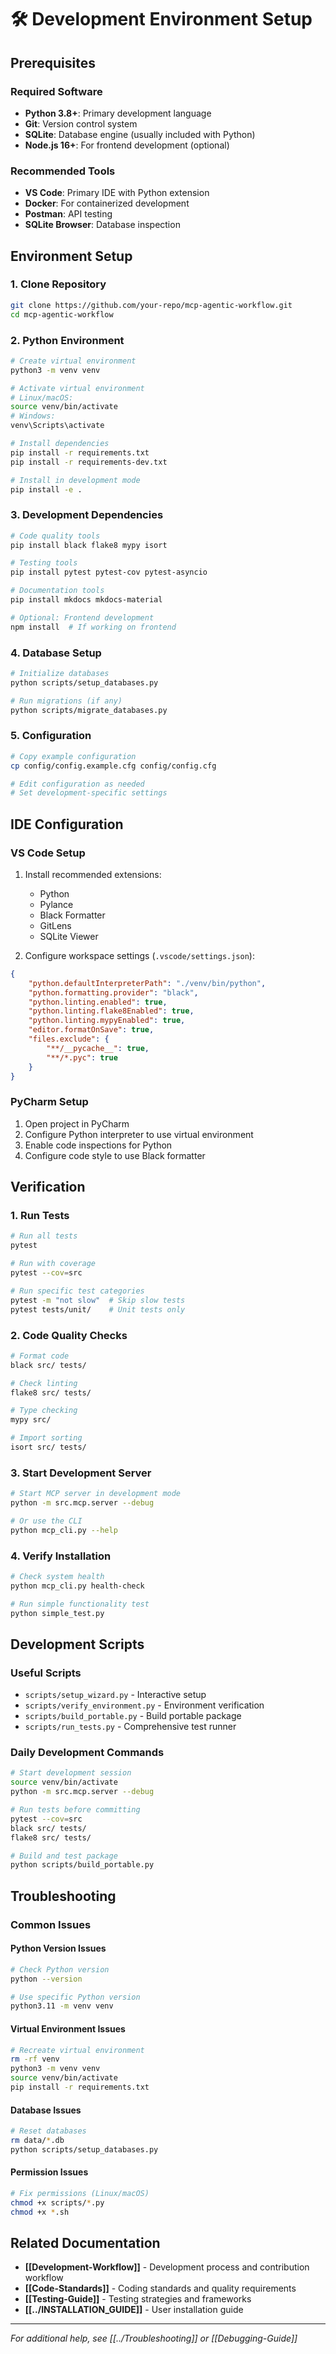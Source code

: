 # 🛠️ Development Environment Setup

## Prerequisites

### Required Software
- **Python 3.8+**: Primary development language
- **Git**: Version control system
- **SQLite**: Database engine (usually included with Python)
- **Node.js 16+**: For frontend development (optional)

### Recommended Tools
- **VS Code**: Primary IDE with Python extension
- **Docker**: For containerized development
- **Postman**: API testing
- **SQLite Browser**: Database inspection

## Environment Setup

### 1. Clone Repository
```bash
git clone https://github.com/your-repo/mcp-agentic-workflow.git
cd mcp-agentic-workflow
```

### 2. Python Environment
```bash
# Create virtual environment
python3 -m venv venv

# Activate virtual environment
# Linux/macOS:
source venv/bin/activate
# Windows:
venv\Scripts\activate

# Install dependencies
pip install -r requirements.txt
pip install -r requirements-dev.txt

# Install in development mode
pip install -e .
```

### 3. Development Dependencies
```bash
# Code quality tools
pip install black flake8 mypy isort

# Testing tools
pip install pytest pytest-cov pytest-asyncio

# Documentation tools
pip install mkdocs mkdocs-material

# Optional: Frontend development
npm install  # If working on frontend
```

### 4. Database Setup
```bash
# Initialize databases
python scripts/setup_databases.py

# Run migrations (if any)
python scripts/migrate_databases.py
```

### 5. Configuration
```bash
# Copy example configuration
cp config/config.example.cfg config/config.cfg

# Edit configuration as needed
# Set development-specific settings
```

## IDE Configuration

### VS Code Setup
1. Install recommended extensions:
   - Python
   - Pylance
   - Black Formatter
   - GitLens
   - SQLite Viewer

2. Configure workspace settings (`.vscode/settings.json`):
```json
{
    "python.defaultInterpreterPath": "./venv/bin/python",
    "python.formatting.provider": "black",
    "python.linting.enabled": true,
    "python.linting.flake8Enabled": true,
    "python.linting.mypyEnabled": true,
    "editor.formatOnSave": true,
    "files.exclude": {
        "**/__pycache__": true,
        "**/*.pyc": true
    }
}
```

### PyCharm Setup
1. Open project in PyCharm
2. Configure Python interpreter to use virtual environment
3. Enable code inspections for Python
4. Configure code style to use Black formatter

## Verification

### 1. Run Tests
```bash
# Run all tests
pytest

# Run with coverage
pytest --cov=src

# Run specific test categories
pytest -m "not slow"  # Skip slow tests
pytest tests/unit/    # Unit tests only
```

### 2. Code Quality Checks
```bash
# Format code
black src/ tests/

# Check linting
flake8 src/ tests/

# Type checking
mypy src/

# Import sorting
isort src/ tests/
```

### 3. Start Development Server
```bash
# Start MCP server in development mode
python -m src.mcp.server --debug

# Or use the CLI
python mcp_cli.py --help
```

### 4. Verify Installation
```bash
# Check system health
python mcp_cli.py health-check

# Run simple functionality test
python simple_test.py
```

## Development Scripts

### Useful Scripts
- `scripts/setup_wizard.py` - Interactive setup
- `scripts/verify_environment.py` - Environment verification
- `scripts/build_portable.py` - Build portable package
- `scripts/run_tests.py` - Comprehensive test runner

### Daily Development Commands
```bash
# Start development session
source venv/bin/activate
python -m src.mcp.server --debug

# Run tests before committing
pytest --cov=src
black src/ tests/
flake8 src/ tests/

# Build and test package
python scripts/build_portable.py
```

## Troubleshooting

### Common Issues

#### Python Version Issues
```bash
# Check Python version
python --version

# Use specific Python version
python3.11 -m venv venv
```

#### Virtual Environment Issues
```bash
# Recreate virtual environment
rm -rf venv
python3 -m venv venv
source venv/bin/activate
pip install -r requirements.txt
```

#### Database Issues
```bash
# Reset databases
rm data/*.db
python scripts/setup_databases.py
```

#### Permission Issues
```bash
# Fix permissions (Linux/macOS)
chmod +x scripts/*.py
chmod +x *.sh
```

## Related Documentation

- **[[Development-Workflow]]** - Development process and contribution workflow
- **[[Code-Standards]]** - Coding standards and quality requirements
- **[[Testing-Guide]]** - Testing strategies and frameworks
- **[[../INSTALLATION_GUIDE]]** - User installation guide

---

*For additional help, see [[../Troubleshooting]] or [[Debugging-Guide]]*